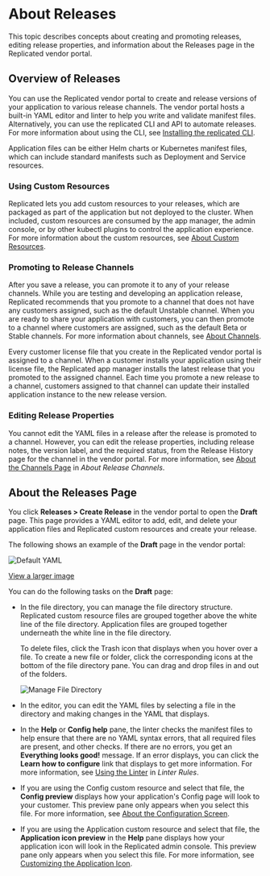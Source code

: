 # About Releases

This topic describes concepts about creating and promoting releases, editing release properties, and information about the Releases page in the Replicated vendor portal.

## Overview of Releases

You can use the Replicated vendor portal to create and release versions of your application to various release channels. The vendor portal hosts a built-in YAML editor and linter to help you write and validate manifest files. Alternatively, you can use the replicated CLI and API to automate releases. For more information about using the CLI, see [Installing the replicated CLI](../reference/replicated-cli-installing).

Application files can be either Helm charts or Kubernetes manifest files, which can include standard manifests such as Deployment and Service resources.

### Using Custom Resources

Replicated lets you add custom resources to your releases, which are packaged as part of the application but not deployed to the cluster. When included, custom resources are consumed by the app manager, the admin console, or by other kubectl plugins to control the application experience. For more information about the custom resources, see [About Custom Resources](../reference/custom-resource-about).

### Promoting to Release Channels

After you save a release, you can promote it to any of your release channels. While you are testing and developing an application release, Replicated recommends that you promote to a channel that does not have any customers assigned, such as the default Unstable channel. When you are ready to share your application with customers, you can then promote to a channel where customers are assigned, such as the default Beta or Stable channels. For more information about channels, see [About Channels](../vendor/releases-about-channels).

Every customer license file that you create in the Replicated vendor portal is assigned to a channel. When a customer installs your application using their license file, the Replicated app manager installs the latest release that you promoted to the assigned channel. Each time you promote a new release to a channel, customers assigned to that channel can update their installed application instance to the new release version.

### Editing Release Properties

You cannot edit the YAML files in a release after the release is promoted to a channel. However, you can edit the release properties, including release notes, the version label, and the required status, from the Release History page for the channel in the vendor portal. For more information, see [About the Channels Page](/vendor/releases-about-channels#about-the-channels-page) in _About Release Channels_.

## About the Releases Page

You click **Releases > Create Release** in the vendor portal to open the **Draft** page. This page provides a YAML editor to add, edit, and delete your application files and Replicated custom resources and create your release.

The following shows an example of the **Draft** page in the vendor portal:

 ![Default YAML](/images/guides/kots/default-yaml.png)

  [View a larger image](/images/guides/kots/default-yaml.png)

You can do the following tasks on the **Draft** page:

- In the file directory, you can manage the file directory structure. Replicated custom resource files are grouped together above the white line of the file directory. Application files are grouped together underneath the white line in the file directory.

  To delete files, click the Trash icon that displays when you hover over a file. To create a new file or folder, click the corresponding icons at the bottom of the file directory pane. You can drag and drop files in and out of the folders.

    ![Manage File Directory](/images/new-file-and-trash.png)

- In the editor, you can edit the YAML files by selecting a file in the directory and making changes in the YAML that displays.

- In the **Help** or **Config help** pane, the linter checks the manifest files to help ensure that there are no YAML syntax errors, that all required files are present, and other checks. If there are no errors, you get an **Everything looks good!** message. If an error displays, you can click the **Learn how to configure** link that displays to get more information. For more information, see [Using the Linter](../reference/linter#using-the-linter) in _Linter Rules_.

- If you are using the Config custom resource and select that file, the **Config preview** displays how your application's Config page will look to your customer. This preview pane only appears when you select this file. For more information, see [About the Configuration Screen](../vendor/config-screen-about).

- If you are using the Application custom resource and select that file, the **Application icon preview** in the **Help** pane displays how your application icon will look in the Replicated admin console. This preview pane only appears when you select this file. For more information, see [Customizing the Application Icon](../vendor/admin-console-customize-app-icon).
